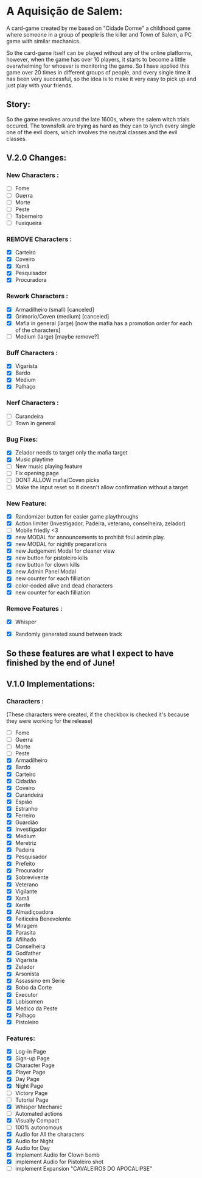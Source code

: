 # A Aquisição de Salem:

A card-game created by me based on "Cidade Dorme" a childhood game where someone in a group of people is the killer and Town of Salem, a PC game with similar mechanics.

So the card-game itself can be played without any of the online platforms, however, when the game has over 10 players, it starts to become a little overwhelming for whoever is monitoring the game. So I have applied this game over 20 times in different groups of people, and every single time it has been very successful, so the idea is to make it very easy to pick up and just play with your friends.

## Story:
So the game revolves around the late 1600s, where the salem witch trials occured.
The townsfolk are trying as hard as they can to lynch every single one of the evil doers, which involves the neutral classes and the evil classes.

## V.2.0 Changes:
### New Characters :
 - [ ] Fome
 - [ ] Guerra
 - [ ] Morte
 - [ ] Peste
 - [ ] Taberneiro
 - [ ] Fuxiqueira

### REMOVE Characters :
 - [x] Carteiro
 - [x] Coveiro
 - [x] Xamã
 - [x] Pesquisador
 - [x] Procuradora

### Rework Characters :
- [x] Armadilheiro (small) [canceled]
- [x] Grimorio/Coven (medium) [canceled]
- [x] Mafia in general (large) [now the mafia has a promotion order for each of the characters]
- [ ] Medium (large) [maybe remove?]
### Buff Characters :
 - [x] Vigarista
 - [x] Bardo
 - [x] Medium
 - [x] Palhaço
### Nerf Characters :
 - [ ] Curandeira
 - [ ] Town in general
### Bug Fixes:
 - [x] Zelador needs to target only the mafia target
 - [x] Music playtime
 - [ ] New music playing feature
 - [ ] Fix opening page
 - [ ] DONT ALLOW mafia/Coven picks
 - [ ] Make the input reset so it doesn't allow confirmation without a target
### New Feature:
- [x] Randomizer button for easier game playthroughs
- [x] Action limiter (Investigador, Padeira, veterano, conselheira, zelador)
- [ ] Mobile friedly <3
- [x] new MODAL for announcements to prohibit foul admin play.
- [x] new MODAL for nightly preparations
- [x] new Judgement Modal for cleaner view
- [x] new button for pistoleiro kills
- [x] new button for clown kills
- [x] new Admin Panel Modal
- [x] new counter for each filliation
- [x] color-coded alive and dead characters
- [x] new counter for each filliation
### Remove Features :
 - [x] Whisper
 - [x] Randomly generated sound between track 


So these features are what I expect to have finished by the end of June!
--------------------------------------------------------
##  V.1.0 Implementations:

### Characters :
(These characters were created, if the checkbox is checked it's because they were working for the release)
 - [ ] Fome
 - [ ] Guerra
 - [ ] Morte
 - [ ] Peste
 - [x] Armadilheiro
 - [x] Bardo
 - [x] Carteiro
 - [x] Cidadão
 - [x] Coveiro
 - [x] Curandeira
 - [x] Espião
 - [x] Estranho
 - [x] Ferreiro
 - [x] Guardião
 - [x] Investigador
 - [x] Medium
 - [x] Meretriz
 - [x] Padeira
 - [x] Pesquisador
 - [x] Prefeito
 - [x] Procurador
 - [x] Sobrevivente
 - [x] Veterano
 - [x] Vigilante
 - [x] Xamã
 - [x] Xerife
 - [x] Almadiçoadora
 - [x] Feiticeira Benevolente
 - [x] Miragem
 - [x] Parasita
 - [x] Afilhado
 - [x] Conselheira
 - [x] Godfather
 - [x] Vigarista
 - [x] Zelador
 - [x] Arsonista
 - [x] Assassino em Serie
 - [x] Bobo da Corte
 - [x] Executor
 - [x] Lobisomen
 - [x] Medico da Peste
 - [x] Palhaço
 - [x] Pistoleiro

### Features:
- [x] Log-in Page
- [x] Sign-up Page
- [x] Character Page
- [x] Player Page
- [x] Day Page
- [x] Night Page
- [ ] Victory Page
- [ ] Tutorial Page
- [x] Whisper Mechanic
- [ ] Automated actions
- [x] Visually Compact
- [ ] 100% autonomous
- [x] Audio for All the characters
- [x] Audio for Night
- [x] Audio for Day
- [x] Implement Audio for Clown bomb
- [x] implement Audio for Pistoleiro shot
- [ ] implement Expansion "CAVALEIROS DO APOCALIPSE"
